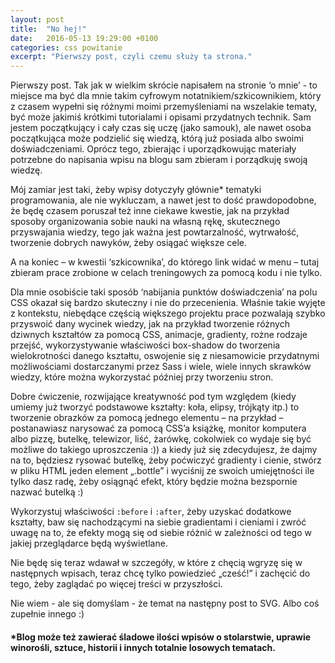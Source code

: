 ```yaml
---
layout: post
title:  "No hej!"
date:   2016-05-13 19:29:00 +0100
categories: css powitanie
excerpt: "Pierwszy post, czyli czemu służy ta strona."
---
```


Pierwszy post. Tak jak w wielkim skrócie napisałem na stronie ‘o mnie’ - to miejsce ma być dla mnie takim cyfrowym notatnikiem/szkicownikiem, który z czasem wypełni się różnymi moimi przemyśleniami na wszelakie tematy, być może jakimiś krótkimi tutorialami i opisami przydatnych technik. Sam jestem początkujący i cały czas się uczę (jako samouk), ale nawet osoba początkująca może podzielić się wiedzą, którą już posiada albo swoimi doświadczeniami. Oprócz tego, zbierając i uporządkowując materiały potrzebne do napisania wpisu na blogu sam zbieram i porządkuję swoją wiedzę.

Mój zamiar jest taki, żeby wpisy dotyczyły głównie* tematyki programowania, ale nie wykluczam, a nawet jest to dość prawdopodobne, że będę czasem poruszał też inne ciekawe kwestie, jak na przykład sposoby organizowania sobie nauki na własną rękę, skutecznego przyswajania wiedzy, tego jak ważna jest powtarzalność, wytrwałość, tworzenie dobrych nawyków, żeby osiągać większe cele.

A na koniec – w kwestii ‘szkicownika’, do którego link widać w menu – tutaj zbieram prace zrobione w celach treningowych za pomocą kodu i nie tylko.

Dla mnie osobiście taki sposób ‘nabijania punktów doświadczenia’ na polu CSS okazał się bardzo skuteczny i nie do przecenienia. Właśnie takie wyjęte z kontekstu, niebędące częścią większego projektu prace pozwalają szybko przyswoić dany wycinek wiedzy, jak na przykład tworzenie różnych dziwnych kształtów za pomocą CSS, animacje, gradienty, rożne rodzaje przejść, wykorzystywanie właściwości box-shadow do tworzenia wielokrotności danego kształtu, oswojenie się z niesamowicie przydatnymi możliwościami dostarczanymi przez Sass i wiele, wiele innych skrawków wiedzy, które można wykorzystać później przy tworzeniu stron.

Dobre ćwiczenie, rozwijające kreatywność pod tym względem (kiedy umiemy już tworzyć podstawowe kształty: koła, elipsy, trójkąty itp.) to tworzenie obrazków za pomocą jednego elementu – na przykład – postanawiasz narysować za pomocą CSS’a książkę, monitor komputera albo pizzę, butelkę, telewizor, liść, żarówkę, cokolwiek co wydaje się być możliwe do takiego uproszczenia :)) a kiedy już się zdecydujesz, że dajmy na to, będziesz rysować butelkę, żeby poćwiczyć gradienty i cienie, stwórz w pliku HTML jeden element „.bottle” i wyciśnij ze swoich umiejętności ile tylko dasz radę, żeby osiągnąć efekt, który będzie można bezspornie nazwać butelką :)

Wykorzystuj właściwości `:before` i `:after`, żeby uzyskać dodatkowe kształty, baw się nachodzącymi na siebie gradientami i cieniami i zwróć uwagę na to, że efekty mogą się od siebie różnić w zależności od tego w jakiej przeglądarce będą wyświetlane.

Nie będę się teraz wdawał w szczegóły, w które z chęcią wgryzę się w następnych wpisach, teraz chcę tylko powiedzieć „cześć!” i zachęcić do tego, żeby zaglądać po więcej treści w przyszłości.

Nie wiem - ale się domyślam - że temat na następny post to SVG. Albo coś zupełnie innego  :)


#### *Blog może też zawierać śladowe ilości wpisów o stolarstwie, uprawie winorośli, sztuce, historii i innych totalnie losowych tematach.
